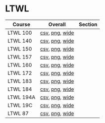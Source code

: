 # LTWL

| Course | Overall | Section |
| ------ | ------- | ------- |
| LTWL 100 | [csv](https://github.com/UCSD-Historical-Enrollment-Data/2023Spring/blob/main/overall/LTWL%20100.csv), [png](https://raw.githubusercontent.com/UCSD-Historical-Enrollment-Data/2023Spring/main/plot_overall/LTWL%20100.png), [wide](https://raw.githubusercontent.com/UCSD-Historical-Enrollment-Data/2023Spring/main/plot_overall_wide/LTWL%20100.png) |  |
| LTWL 140 | [csv](https://github.com/UCSD-Historical-Enrollment-Data/2023Spring/blob/main/overall/LTWL%20140.csv), [png](https://raw.githubusercontent.com/UCSD-Historical-Enrollment-Data/2023Spring/main/plot_overall/LTWL%20140.png), [wide](https://raw.githubusercontent.com/UCSD-Historical-Enrollment-Data/2023Spring/main/plot_overall_wide/LTWL%20140.png) |  |
| LTWL 150 | [csv](https://github.com/UCSD-Historical-Enrollment-Data/2023Spring/blob/main/overall/LTWL%20150.csv), [png](https://raw.githubusercontent.com/UCSD-Historical-Enrollment-Data/2023Spring/main/plot_overall/LTWL%20150.png), [wide](https://raw.githubusercontent.com/UCSD-Historical-Enrollment-Data/2023Spring/main/plot_overall_wide/LTWL%20150.png) |  |
| LTWL 157 | [csv](https://github.com/UCSD-Historical-Enrollment-Data/2023Spring/blob/main/overall/LTWL%20157.csv), [png](https://raw.githubusercontent.com/UCSD-Historical-Enrollment-Data/2023Spring/main/plot_overall/LTWL%20157.png), [wide](https://raw.githubusercontent.com/UCSD-Historical-Enrollment-Data/2023Spring/main/plot_overall_wide/LTWL%20157.png) |  |
| LTWL 160 | [csv](https://github.com/UCSD-Historical-Enrollment-Data/2023Spring/blob/main/overall/LTWL%20160.csv), [png](https://raw.githubusercontent.com/UCSD-Historical-Enrollment-Data/2023Spring/main/plot_overall/LTWL%20160.png), [wide](https://raw.githubusercontent.com/UCSD-Historical-Enrollment-Data/2023Spring/main/plot_overall_wide/LTWL%20160.png) |  |
| LTWL 172 | [csv](https://github.com/UCSD-Historical-Enrollment-Data/2023Spring/blob/main/overall/LTWL%20172.csv), [png](https://raw.githubusercontent.com/UCSD-Historical-Enrollment-Data/2023Spring/main/plot_overall/LTWL%20172.png), [wide](https://raw.githubusercontent.com/UCSD-Historical-Enrollment-Data/2023Spring/main/plot_overall_wide/LTWL%20172.png) |  |
| LTWL 183 | [csv](https://github.com/UCSD-Historical-Enrollment-Data/2023Spring/blob/main/overall/LTWL%20183.csv), [png](https://raw.githubusercontent.com/UCSD-Historical-Enrollment-Data/2023Spring/main/plot_overall/LTWL%20183.png), [wide](https://raw.githubusercontent.com/UCSD-Historical-Enrollment-Data/2023Spring/main/plot_overall_wide/LTWL%20183.png) |  |
| LTWL 184 | [csv](https://github.com/UCSD-Historical-Enrollment-Data/2023Spring/blob/main/overall/LTWL%20184.csv), [png](https://raw.githubusercontent.com/UCSD-Historical-Enrollment-Data/2023Spring/main/plot_overall/LTWL%20184.png), [wide](https://raw.githubusercontent.com/UCSD-Historical-Enrollment-Data/2023Spring/main/plot_overall_wide/LTWL%20184.png) |  |
| LTWL 194A | [csv](https://github.com/UCSD-Historical-Enrollment-Data/2023Spring/blob/main/overall/LTWL%20194A.csv), [png](https://raw.githubusercontent.com/UCSD-Historical-Enrollment-Data/2023Spring/main/plot_overall/LTWL%20194A.png), [wide](https://raw.githubusercontent.com/UCSD-Historical-Enrollment-Data/2023Spring/main/plot_overall_wide/LTWL%20194A.png) |  |
| LTWL 19C | [csv](https://github.com/UCSD-Historical-Enrollment-Data/2023Spring/blob/main/overall/LTWL%2019C.csv), [png](https://raw.githubusercontent.com/UCSD-Historical-Enrollment-Data/2023Spring/main/plot_overall/LTWL%2019C.png), [wide](https://raw.githubusercontent.com/UCSD-Historical-Enrollment-Data/2023Spring/main/plot_overall_wide/LTWL%2019C.png) |  |
| LTWL 87 | [csv](https://github.com/UCSD-Historical-Enrollment-Data/2023Spring/blob/main/overall/LTWL%2087.csv), [png](https://raw.githubusercontent.com/UCSD-Historical-Enrollment-Data/2023Spring/main/plot_overall/LTWL%2087.png), [wide](https://raw.githubusercontent.com/UCSD-Historical-Enrollment-Data/2023Spring/main/plot_overall_wide/LTWL%2087.png) |  |
